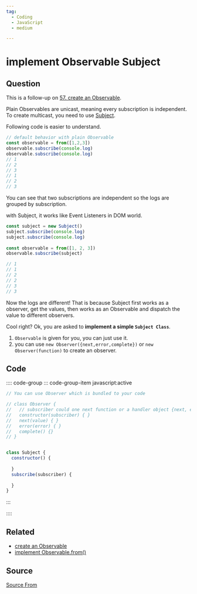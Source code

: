 ```yaml
---
tag:
  - Coding
  - JavaScript
  - medium

---
```

  
# implement Observable Subject

## Question
This is a follow-up on [57\. create an Observable](https://bigfrontend.dev/problem/create-an-Observable).

Plain Observables are unicast, meaning every subscription is independent. To create multicast, you need to use [Subject](https://rxjs-dev.firebaseapp.com/guide/subject).

Following code is easier to understand.

```js
// default behavior with plain Observable
const observable = from([1,2,3])
observable.subscribe(console.log)
observable.subscribe(console.log)
// 1
// 2
// 3
// 1
// 2
// 3
```

You can see that two subscriptions are independent so the logs are grouped by subscription.

with Subject, it works like Event Listeners in DOM world.

```js
const subject = new Subject()
subject.subscribe(console.log)
subject.subscribe(console.log)
 
const observable = from([1, 2, 3])
observable.subscribe(subject)

// 1
// 1
// 2
// 2
// 3
// 3
```

Now the logs are different! That is because Subject first works as a observer, get the values, then works as an Observable and dispatch the value to different observers.

Cool right? Ok, you are asked to **implement a simple `Subject Class`**.

1.  `Observable` is given for you, you can just use it.
2.  you can use `new Observer({next,error,complete})` or `new Observer(function)` to create an observer.

## Code
:::: code-group
::: code-group-item javascript:active
```javascript
// You can use Observer which is bundled to your code

// class Observer {
//   // subscriber could one next function or a handler object {next, error, complete}
//   constructor(subscriber) { }
//   next(value) { }
//   error(error) { }
//   complete() {}
// }


class Subject {
  constructor() {
   
  }
  subscribe(subscriber) {
    
  }
}
```
:::
    
::::


## Related

+ [create an Observable](./create-an-Observable)
+ [implement Observable.from()](./implement-Observable-from)
##  Source
[Source From](https://bigfrontend.dev/problem/implement-Observable-Subject)

  